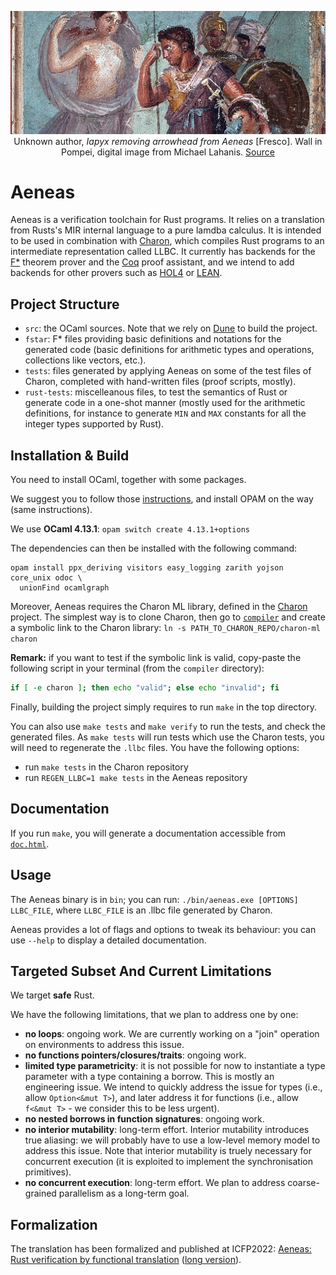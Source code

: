 <p><div style="text-align: center">
<img src="static/Aeneas.jpg"
     alt="Iapyx removing arrowhead from Aeneas" title="Iapyx removing arrowhead from Aeneas"
     style=""/>
<figcaption>
Unknown author, <i>Iapyx removing arrowhead from Aeneas</i> [Fresco].
Wall in Pompei, digital image from Michael Lahanis.
<a href="https://commons.wikimedia.org/w/index.php?curid=1357010">Source</a>
</figcaption>
</div></p>

# Aeneas

Aeneas is a verification toolchain for Rust programs.  It relies on a translation from Rusts's MIR
internal language to a pure lamdba calculus.  It is intended to be used in combination with
[Charon](https://github.com/Kachoc/charon), which compiles Rust programs to an intermediate
representation called LLBC. It currently has backends for the [F\*](https://www.fstar-lang.org)
theorem prover and the [Coq](https://coq.inria.fr/) proof assistant, and we intend to add 
backends for other provers such as [HOL4](https://hol-theorem-prover.org/) or [LEAN](https://leanprover.github.io/).

## Project Structure

- `src`: the OCaml sources. Note that we rely on [Dune](https://github.com/ocaml/dune)
  to build the project.
- `fstar`: F\* files providing basic definitions and notations for the
  generated code (basic definitions for arithmetic types and operations,
  collections like vectors, etc.).
- `tests`: files generated by applying Aeneas on some of the test files of Charon,
  completed with hand-written files (proof scripts, mostly).
- `rust-tests`: miscelleanous files, to test the semantics of Rust or generate
  code in a one-shot manner (mostly used for the arithmetic definitions, for
  instance to generate `MIN` and `MAX` constants for all the integer types
  supported by Rust).

## Installation & Build

You need to install OCaml, together with some packages.

We suggest you to follow those [instructions](https://ocaml.org/docs/install.html),
and install OPAM on the way (same instructions).

We use **OCaml 4.13.1**: `opam switch create 4.13.1+options`

The dependencies can then be installed with the following command:

```
opam install ppx_deriving visitors easy_logging zarith yojson core_unix odoc \
  unionFind ocamlgraph
```

Moreover, Aeneas requires the Charon ML library, defined in the
[Charon](https://github.com/AeneasVerif/charon) project.
The simplest way is to clone Charon, then go to [`compiler`](./compiler) and
create a symbolic link to the Charon library:
`ln -s PATH_TO_CHARON_REPO/charon-ml charon`

**Remark:** if you want to test if the symbolic link is valid, copy-paste the
following script in your terminal (from the `compiler` directory):
```bash
if [ -e charon ]; then echo "valid"; else echo "invalid"; fi
```

Finally, building the project simply requires to run `make` in the top
directory.

You can also use `make tests` and `make verify` to run the tests, and check
the generated files. As `make tests` will run tests which use the Charon tests,
you will need to regenerate the `.llbc` files. You have the following options:
- run `make tests` in the Charon repository
- run `REGEN_LLBC=1 make tests` in the Aeneas repository

## Documentation

If you run `make`, you will generate a documentation accessible from [`doc.html`](./doc.html).

## Usage

The Aeneas binary is in `bin`; you can run: `./bin/aeneas.exe [OPTIONS] LLBC_FILE`,
where `LLBC_FILE` is an .llbc file generated by Charon.

Aeneas provides a lot of flags and options to tweak its behaviour: you can use `--help`
to display a detailed documentation.

## Targeted Subset And Current Limitations

We target **safe** Rust.

We have the following limitations, that we plan to address one by one:

- **no loops**: ongoing work. We are currently working on a "join" operation on
  environments to address this issue.
- **no functions pointers/closures/traits**: ongoing work.
- **limited type parametricity**: it is not possible for now to instantiate a type
  parameter with a type containing a borrow. This is mostly an engineering
  issue. We intend to quickly address the issue for types (i.e., allow `Option<&mut T>`),
  and later address it for functions (i.e., allow `f<&mut T>` - we consider this to
  be less urgent).
- **no nested borrows in function signatures**: ongoing work.
- **no interior mutability**: long-term effort. Interior mutability introduces
  true aliasing: we will probably have to use a low-level memory model to address
  this issue.
  Note that interior mutability is truely necessary for concurrent execution (it
  is exploited to implement the synchronisation primitives).
- **no concurrent execution**: long-term effort. We plan to address coarse-grained
  parallelism as a long-term goal.

## Formalization

The translation has been formalized and published at ICFP2022: [Aeneas: Rust
verification by functional
translation](https://dl.acm.org/doi/abs/10.1145/3547647)
([long version](https://arxiv.org/abs/2206.07185)).

